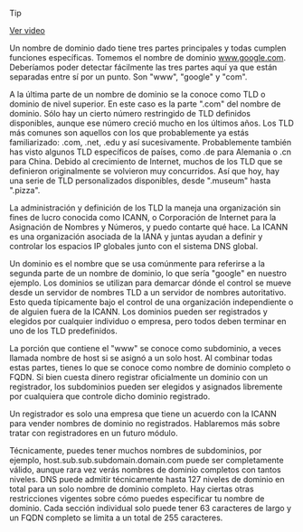 > [!TIP]  
> [Ver video](https://youtu.be/xY90uBdsdes)

Un nombre de dominio dado tiene tres partes principales y todas cumplen funciones específicas. Tomemos el nombre de dominio www.google.com. Deberíamos poder detectar fácilmente las tres partes aquí ya que están separadas entre sí por un punto. Son "www", "google" y "com".

A la última parte de un nombre de dominio se la conoce como TLD o dominio de nivel superior. En este caso es la parte ".com" del nombre de dominio. Sólo hay un cierto número restringido de TLD definidos disponibles, aunque ese número creció mucho en los últimos años. Los TLD más comunes son aquellos con los que probablemente ya estás familiarizado: .com, .net, .edu y así sucesivamente. Probablemente también has visto algunos TLD específicos de países, como .de para Alemania o .cn para China. Debido al crecimiento de Internet, muchos de los TLD que se definieron originalmente se volvieron muy concurridos. Así que hoy, hay una serie de TLD personalizados disponibles, desde ".museum" hasta ".pizza".

La administración y definición de los TLD la maneja una organización sin fines de lucro conocida como ICANN, o Corporación de Internet para la Asignación de Nombres y Números, y puedo contarte qué hace. La ICANN es una organización asociada de la IANA y juntas ayudan a definir y controlar los espacios IP globales junto con el sistema DNS global.

Un dominio es el nombre que se usa comúnmente para referirse a la segunda parte de un nombre de dominio, lo que sería "google" en nuestro ejemplo. Los dominios se utilizan para demarcar dónde el control se mueve desde un servidor de nombres TLD a un servidor de nombres autoritativo. Esto queda típicamente bajo el control de una organización independiente o de alguien fuera de la ICANN. Los dominios pueden ser registrados y elegidos por cualquier individuo o empresa, pero todos deben terminar en uno de los TLD predefinidos.

La porción que contiene el "www" se conoce como subdominio, a veces llamada nombre de host si se asignó a un solo host. Al combinar todas estas partes, tienes lo que se conoce como nombre de dominio completo o FQDN. Si bien cuesta dinero registrar oficialmente un dominio con un registrador, los subdominios pueden ser elegidos y asignados libremente por cualquiera que controle dicho dominio registrado.

Un registrador es solo una empresa que tiene un acuerdo con la ICANN para vender nombres de dominio no registrados. Hablaremos más sobre tratar con registradores en un futuro módulo.

Técnicamente, puedes tener muchos nombres de subdominios, por ejemplo, host.sub.sub.subdomain.domain.com puede ser completamente válido, aunque rara vez verás nombres de dominio completos con tantos niveles. DNS puede admitir técnicamente hasta 127 niveles de dominio en total para un solo nombre de dominio completo. Hay ciertas otras restricciones vigentes sobre cómo puedes especificar tu nombre de dominio. Cada sección individual solo puede tener 63 caracteres de largo y un FQDN completo se limita a un total de 255 caracteres.





